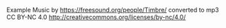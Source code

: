 Example Music by https://freesound.org/people/Timbre/
converted to mp3
CC BY-NC 4.0 http://creativecommons.org/licenses/by-nc/4.0/
